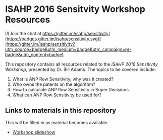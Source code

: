 # ISAHP 2016 Sensitvity Workshop Resources

[![Join the chat at https://gitter.im/isahp/sensitivity](https://badges.gitter.im/isahp/sensitivity.svg)](https://gitter.im/isahp/sensitivity?utm_source=badge&utm_medium=badge&utm_campaign=pr-badge&utm_content=badge)

This repository contains all resources related to the *ISAHP 2016 Sensitivity Workshop*, presented by Dr. Bill Adams.
The topics to be covered include:

1. What is ANP Row Sensitivity, why was it created?
2. Who owns the patents on the algorithm?
3. How to calculate ANP Row Sensitivity in Super Decisions.
4. What can ANP Row Sensitivity be used for?

## Links to materials in this repository
This will be filled in as material becomes available.

* [Workshop slideshow](https://docs.google.com/presentation/d/1uF2pJmFsN-uuMFWIuvWpU759Tm_T4PToYVwXPk_PjQ0/edit?usp=sharing)

